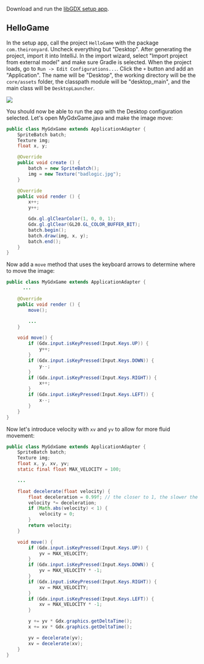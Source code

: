 Download and run the [libGDX setup app](https://libgdx.badlogicgames.com/download.html).

## HelloGame

In the setup app, call the project `HelloGame` with the package `com.theironyard`. Uncheck everything but "Desktop". After generating the project, import it into IntelliJ. In the import wizard, select "Import project from external model" and make sure Gradle is selected. When the project loads, go to `Run -> Edit Configurations...`. Click the `+` button and add an "Application". The name will be "Desktop", the working directory will be the `core/assets` folder, the classpath module will be "desktop_main", and the main class will be `DesktopLauncher`.

![](https://raw.githubusercontent.com/oakes/java-assignments/master/curriculum/images/libgdx-1.png)

You should now be able to run the app with the Desktop configuration selected. Let's open MyGdxGame.java and make the image move:

```java
public class MyGdxGame extends ApplicationAdapter {
    SpriteBatch batch;
    Texture img;
    float x, y;

    @Override
    public void create () {
        batch = new SpriteBatch();
        img = new Texture("badlogic.jpg");
    }

    @Override
    public void render () {
        x++;
        y++;

        Gdx.gl.glClearColor(1, 0, 0, 1);
        Gdx.gl.glClear(GL20.GL_COLOR_BUFFER_BIT);
        batch.begin();
        batch.draw(img, x, y);
        batch.end();
    }
}
```

Now add a `move` method that uses the keyboard arrows to determine where to move the image:

```java
public class MyGdxGame extends ApplicationAdapter {
	  ...

    @Override
    public void render () {
        move();

        ...
    }

    void move() {
        if (Gdx.input.isKeyPressed(Input.Keys.UP)) {
            y++;
        }
        if (Gdx.input.isKeyPressed(Input.Keys.DOWN)) {
            y--;
        }
        if (Gdx.input.isKeyPressed(Input.Keys.RIGHT)) {
            x++;
        }
        if (Gdx.input.isKeyPressed(Input.Keys.LEFT)) {
            x--;
        }
    }
}
```

Now let's introduce velocity with `xv` and `yv` to allow for more fluid movement:

```java
public class MyGdxGame extends ApplicationAdapter {
    SpriteBatch batch;
    Texture img;
    float x, y, xv, yv;
    static final float MAX_VELOCITY = 100;

    ...

    float decelerate(float velocity) {
        float deceleration = 0.99f; // the closer to 1, the slower the deceleration
        velocity *= deceleration;
        if (Math.abs(velocity) < 1) {
            velocity = 0;
        }
        return velocity;
    }

    void move() {
        if (Gdx.input.isKeyPressed(Input.Keys.UP)) {
            yv = MAX_VELOCITY;
        }
        if (Gdx.input.isKeyPressed(Input.Keys.DOWN)) {
            yv = MAX_VELOCITY * -1;
        }
        if (Gdx.input.isKeyPressed(Input.Keys.RIGHT)) {
            xv = MAX_VELOCITY;
        }
        if (Gdx.input.isKeyPressed(Input.Keys.LEFT)) {
            xv = MAX_VELOCITY * -1;
        }

        y += yv * Gdx.graphics.getDeltaTime();
        x += xv * Gdx.graphics.getDeltaTime();

        yv = decelerate(yv);
        xv = decelerate(xv);
    }
}
```
